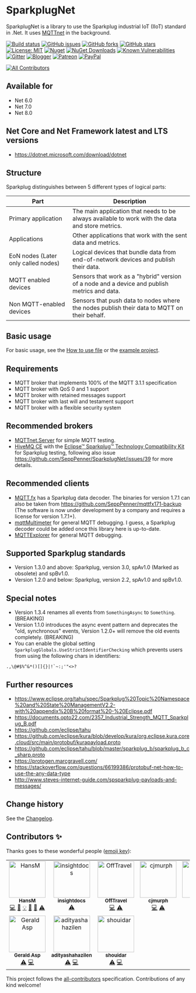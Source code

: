 SparkplugNet
====================================

SparkplugNet is a library to use the Sparkplug industrial IoT (IIoT) standard in .Net. It uses [MQTTnet](https://github.com/chkr1011/MQTTnet) in the background.

[![Build status](https://ci.appveyor.com/api/projects/status/w6pu8fcav4n7651t?svg=true)](https://ci.appveyor.com/project/SeppPenner/sparkplugnet)
[![GitHub issues](https://img.shields.io/github/issues/SeppPenner/SparkplugNet.svg)](https://github.com/SeppPenner/SparkplugNet/issues)
[![GitHub forks](https://img.shields.io/github/forks/SeppPenner/SparkplugNet.svg)](https://github.com/SeppPenner/SparkplugNet/network)
[![GitHub stars](https://img.shields.io/github/stars/SeppPenner/SparkplugNet.svg)](https://github.com/SeppPenner/SparkplugNet/stargazers)
[![License: MIT](https://img.shields.io/badge/License-MIT-blue.svg)](https://raw.githubusercontent.com/SeppPenner/SparkplugNet/master/License.txt)
[![Nuget](https://img.shields.io/badge/SparkplugNet-Nuget-brightgreen.svg)](https://www.nuget.org/packages/SparkplugNet/)
[![NuGet Downloads](https://img.shields.io/nuget/dt/SparkplugNet.svg)](https://www.nuget.org/packages/SparkplugNet/)
[![Known Vulnerabilities](https://snyk.io/test/github/SeppPenner/SparkplugNet/badge.svg)](https://snyk.io/test/github/SeppPenner/SparkplugNet)
[![Gitter](https://badges.gitter.im/SparkplugNet/community.svg)](https://gitter.im/SparkplugNet/community?utm_source=badge&utm_medium=badge&utm_campaign=pr-badge)
[![Blogger](https://img.shields.io/badge/Follow_me_on-blogger-orange)](https://franzhuber23.blogspot.de/)
[![Patreon](https://img.shields.io/badge/Patreon-F96854?logo=patreon&logoColor=white)](https://patreon.com/SeppPennerOpenSourceDevelopment)
[![PayPal](https://img.shields.io/badge/PayPal-00457C?logo=paypal&logoColor=white)](https://paypal.me/th070795)

<!-- ALL-CONTRIBUTORS-BADGE:START - Do not remove or modify this section -->
[![All Contributors](https://img.shields.io/badge/all_contributors-10-orange.svg?style=flat-square)](#contributors-)
<!-- ALL-CONTRIBUTORS-BADGE:END -->

## Available for
* Net 6.0
* Net 7.0
* Net 8.0

## Net Core and Net Framework latest and LTS versions
* https://dotnet.microsoft.com/download/dotnet

## Structure
Sparkplug distinguishes between 5 different types of logical parts:

|Part|Description|
|-|-|
|Primary application|The main application that needs to be always available to work with the data and store metrics.|
|Applications|Other applications that work with the sent data and metrics.|
|EoN nodes (Later only called nodes)|Logical devices that bundle data from end-of-network devices and publish their data.|
|MQTT enabled devices|Sensors that work as a "hybrid" version of a node and a device and publish metrics and data.|
|Non MQTT-enabled devices|Sensors that push data to nodes where the nodes publish their data to MQTT on their behalf.|

## Basic usage
For basic usage, see the [How to use file](./HowToUse.md) or the [example project](https://github.com/SeppPenner/SparkplugNet/blob/master/src/SparkplugNet.Examples/Program.cs).

## Requirements
* MQTT broker that implements 100% of the MQTT 3.1.1 specification
* MQTT broker with QoS 0 and 1 support
* MQTT broker with retained messages support
* MQTT broker with last will and testament support
* MQTT broker with a flexible security system

## Recommended brokers
* [MQTTnet.Server](https://github.com/chkr1011/MQTTnet.Server) for simple MQTT testing.
* [HiveMQ CE](https://github.com/hivemq/hivemq-community-edition) with the [Eclipse™ Sparkplug™ Technology Compatibility Kit](https://github.com/eclipse-sparkplug/sparkplug/blob/develop/tck/UserGuide.adoc) for Sparkplug testing, following also issue https://github.com/SeppPenner/SparkplugNet/issues/39 for more details.

## Recommended clients
* [MQTT.fx](http://www.mqttfx.jensd.de/) has a Sparkplug data decoder. The binaries for version 1.7.1 can also be taken from https://github.com/SeppPenner/mqttfx171-backup (The software is now under development by a company and requires a license for version 1.7.1+).
* [mqttMultimeter](https://github.com/chkr1011/mqttMultimeter) for general MQTT debugging. I guess, a Sparkplug decoder could be added once this library here is up-to-date.
* [MQTTExplorer](https://mqtt-explorer.com/) for general MQTT debugging.

## Supported Sparkplug standards
* Version 1.3.0 and above: Sparkplug, version 3.0, spAv1.0 (Marked as obsolete) and spBv1.0.
* Version 1.2.0 and below: Sparkplug, version 2.2, spAv1.0 and spBv1.0.

## Special notes
* Version 1.3.4 renames all events from `SomethingAsync` to `Something`. (BREAKING)
* Version 1.1.0 introduces the async event pattern and deprecates the "old, synchronous" events, Version 1.2.0+ will remove the old events completely. (BREAKING)
* You can enable the global setting `SparkplugGlobals.UseStrictIdentifierChecking` which prevents users from using the following chars in identifiers:

```log
.,\@#$%^&*()[]{}|!`~:;'"<>?
```

## Further resources
* https://www.eclipse.org/tahu/spec/Sparkplug%20Topic%20Namespace%20and%20State%20ManagementV2.2-with%20appendix%20B%20format%20-%20Eclipse.pdf
* https://documents.opto22.com/2357_Industrial_Strength_MQTT_Sparkplug_B.pdf
* https://github.com/eclipse/tahu
* https://github.com/eclipse/kura/blob/develop/kura/org.eclipse.kura.core.cloud/src/main/protobuf/kurapayload.proto
* https://github.com/eclipse/tahu/blob/master/sparkplug_b/sparkplug_b_c_sharp.proto
* https://protogen.marcgravell.com/
* https://stackoverflow.com/questions/66199386/protobuf-net-how-to-use-the-any-data-type
* http://www.steves-internet-guide.com/spsparkplug-payloads-and-messages/

Change history
--------------

See the [Changelog](https://github.com/SeppPenner/SparkplugNet/blob/master/Changelog.md).

## Contributors ✨

Thanks goes to these wonderful people ([emoji key](https://allcontributors.org/docs/en/emoji-key)):

<!-- ALL-CONTRIBUTORS-LIST:START - Do not remove or modify this section -->
<!-- prettier-ignore-start -->
<!-- markdownlint-disable -->
<table>
  <tbody>
    <tr>
      <td align="center" valign="top" width="14.28%"><a href="https://franzhuber23.blogspot.de/"><img src="https://avatars.githubusercontent.com/u/9639361?v=4?s=100" width="100px;" alt="HansM"/><br /><sub><b>HansM</b></sub></a><br /><a href="https://github.com/SeppPenner/SparkplugNet/commits?author=SeppPenner" title="Code">💻</a> <a href="https://github.com/SeppPenner/SparkplugNet/commits?author=SeppPenner" title="Documentation">📖</a> <a href="#example-SeppPenner" title="Examples">💡</a> <a href="#maintenance-SeppPenner" title="Maintenance">🚧</a> <a href="#projectManagement-SeppPenner" title="Project Management">📆</a> <a href="https://github.com/SeppPenner/SparkplugNet/commits?author=SeppPenner" title="Tests">⚠️</a></td>
      <td align="center" valign="top" width="14.28%"><a href="https://github.com/insightdocs"><img src="https://avatars.githubusercontent.com/u/23101485?v=4?s=100" width="100px;" alt="insightdocs"/><br /><sub><b>insightdocs</b></sub></a><br /><a href="https://github.com/SeppPenner/SparkplugNet/commits?author=insightdocs" title="Tests">⚠️</a></td>
      <td align="center" valign="top" width="14.28%"><a href="https://github.com/OffTravel"><img src="https://avatars.githubusercontent.com/u/19183574?v=4?s=100" width="100px;" alt="OffTravel"/><br /><sub><b>OffTravel</b></sub></a><br /><a href="https://github.com/SeppPenner/SparkplugNet/commits?author=OffTravel" title="Code">💻</a> <a href="https://github.com/SeppPenner/SparkplugNet/commits?author=OffTravel" title="Tests">⚠️</a></td>
      <td align="center" valign="top" width="14.28%"><a href="https://github.com/cjmurph"><img src="https://avatars.githubusercontent.com/u/2868949?v=4?s=100" width="100px;" alt="cjmurph"/><br /><sub><b>cjmurph</b></sub></a><br /><a href="https://github.com/SeppPenner/SparkplugNet/commits?author=cjmurph" title="Code">💻</a> <a href="https://github.com/SeppPenner/SparkplugNet/commits?author=cjmurph" title="Tests">⚠️</a></td>
      <td align="center" valign="top" width="14.28%"><a href="https://github.com/BoBiene"><img src="https://avatars.githubusercontent.com/u/23037659?v=4?s=100" width="100px;" alt="Bo Biene"/><br /><sub><b>Bo Biene</b></sub></a><br /><a href="https://github.com/SeppPenner/SparkplugNet/commits?author=BoBiene" title="Code">💻</a> <a href="https://github.com/SeppPenner/SparkplugNet/commits?author=BoBiene" title="Tests">⚠️</a></td>
      <td align="center" valign="top" width="14.28%"><a href="https://github.com/TimJoehnk"><img src="https://avatars.githubusercontent.com/u/93274944?v=4?s=100" width="100px;" alt="Tim Jöhnk"/><br /><sub><b>Tim Jöhnk</b></sub></a><br /><a href="https://github.com/SeppPenner/SparkplugNet/commits?author=TimJoehnk" title="Code">💻</a></td>
      <td align="center" valign="top" width="14.28%"><a href="https://github.com/Patrick2607"><img src="https://avatars.githubusercontent.com/u/9799823?v=4?s=100" width="100px;" alt="Patrick.GK"/><br /><sub><b>Patrick.GK</b></sub></a><br /><a href="https://github.com/SeppPenner/SparkplugNet/commits?author=Patrick2607" title="Code">💻</a> <a href="https://github.com/SeppPenner/SparkplugNet/commits?author=Patrick2607" title="Tests">⚠️</a> <a href="#infra-Patrick2607" title="Infrastructure (Hosting, Build-Tools, etc)">🚇</a></td>
    </tr>
    <tr>
      <td align="center" valign="top" width="14.28%"><a href="https://github.com/geraldasp"><img src="https://avatars.githubusercontent.com/u/1334535?v=4?s=100" width="100px;" alt="Gerald Asp"/><br /><sub><b>Gerald Asp</b></sub></a><br /><a href="https://github.com/SeppPenner/SparkplugNet/commits?author=geraldasp" title="Tests">⚠️</a> <a href="https://github.com/SeppPenner/SparkplugNet/commits?author=geraldasp" title="Code">💻</a></td>
      <td align="center" valign="top" width="14.28%"><a href="https://github.com/adityashahazilen"><img src="https://avatars.githubusercontent.com/u/132545158?v=4?s=100" width="100px;" alt="adityashahazilen"/><br /><sub><b>adityashahazilen</b></sub></a><br /><a href="https://github.com/SeppPenner/SparkplugNet/commits?author=adityashahazilen" title="Tests">⚠️</a> <a href="https://github.com/SeppPenner/SparkplugNet/commits?author=adityashahazilen" title="Code">💻</a></td>
      <td align="center" valign="top" width="14.28%"><a href="https://github.com/shouidar"><img src="https://avatars.githubusercontent.com/u/10144958?v=4?s=100" width="100px;" alt="shouidar"/><br /><sub><b>shouidar</b></sub></a><br /><a href="https://github.com/SeppPenner/SparkplugNet/commits?author=shouidar" title="Tests">⚠️</a> <a href="https://github.com/SeppPenner/SparkplugNet/commits?author=shouidar" title="Code">💻</a></td>
    </tr>
  </tbody>
</table>

<!-- markdownlint-restore -->
<!-- prettier-ignore-end -->

<!-- ALL-CONTRIBUTORS-LIST:END -->

This project follows the [all-contributors](https://github.com/all-contributors/all-contributors) specification. Contributions of any kind welcome!